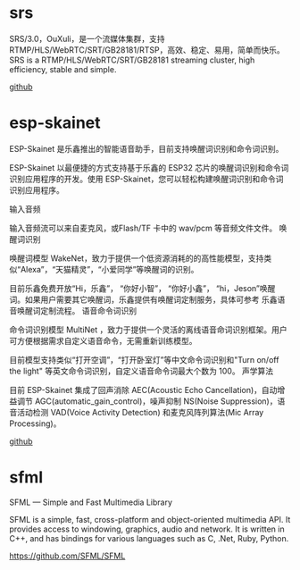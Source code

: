 # srs

SRS/3.0，OuXuli，是一个流媒体集群，支持RTMP/HLS/WebRTC/SRT/GB28181/RTSP，高效、稳定、易用，简单而快乐。
SRS is a RTMP/HLS/WebRTC/SRT/GB28181 streaming cluster, high efficiency, stable and simple.

[github](https://github.com/ossrs/srs)


# esp-skainet

ESP-Skainet 是乐鑫推出的智能语音助手，目前支持唤醒词识别和命令词识别。

ESP-Skainet 以最便捷的方式支持基于乐鑫的 ESP32 芯片的唤醒词识别和命令词识别应用程序的开发。使用 ESP-Skainet，您可以轻松构建唤醒词识别和命令词识别应用程序。

输入音频

输入音频流可以来自麦克风，或Flash/TF 卡中的 wav/pcm 等音频文件文件。
唤醒词识别

唤醒词模型 WakeNet，致力于提供一个低资源消耗的的高性能模型，支持类似“Alexa”，“天猫精灵”，“小爱同学”等唤醒词的识别。

目前乐鑫免费开放“Hi，乐鑫”， “你好小智”， “你好小鑫”， “hi，Jeson”唤醒词。如果用户需要其它唤醒词，乐鑫提供有唤醒词定制服务，具体可参考 乐鑫语音唤醒词定制流程。
语音命令词识别

命令词识别模型 MultiNet ，致力于提供一个灵活的离线语音命词识别框架。用户可方便根据需求自定义语音命令，无需重新训练模型。

目前模型支持类似“打开空调”，“打开卧室灯”等中文命令词识别和"Turn on/off the light" 等英文命令词识别，自定义语音命令词最大个数为 100。
声学算法

目前 ESP-Skainet 集成了回声消除 AEC(Acoustic Echo Cancellation)，自动增益调节 AGC(automatic_gain_control)，噪声抑制 NS(Noise Suppression)，语音活动检测 VAD(Voice Activity Detection) 和麦克风阵列算法(Mic Array Processing)。


[github](https://github.com/espressif/esp-skainet)

# sfml

SFML — Simple and Fast Multimedia Library

SFML is a simple, fast, cross-platform and object-oriented multimedia API. It provides access to windowing, graphics, audio and network. It is written in C++, and has bindings for various languages such as C, .Net, Ruby, Python.

https://github.com/SFML/SFML

